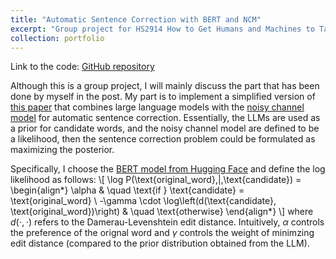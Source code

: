 ```yaml
---
title: "Automatic Sentence Correction with BERT and NCM"
excerpt: "Group project for HS2914 How to Get Humans and Machines to Talk to Each Other.<br/><img src='/images/bert_ncm.png'>"
collection: portfolio
---
```


Link to the code: [GitHub repository](https://github.com/hanyang-hu/HS2914-auto-correction-project)

Although this is a group project, I will mainly discuss the part that has been done by myself in the post. My part is to implement a simplified version of [this paper](https://aclanthology.org/W19-4420.pdf) that combines large language models with the [noisy channel model](https://web.stanford.edu/~jurafsky/slp3/B.pdf) for automatic sentence correction. Essentially, the LLMs are used as a prior for candidate words, and the noisy channel model are defined to be a likelihood, then the sentence correction problem could be formulated as maximizing the posterior.

Specifically, I choose the [BERT model from Hugging Face](https://huggingface.co/docs/transformers/model_doc/bert) and define the log likelihood as follows:
\\[
    \log P(\text{original\_word}\,|\,\text{candidate}) = 
\begin{align*}
\alpha & \quad \text{if } \text{candidate} = \text{original\_word} \\
-\gamma \cdot \log\left(d(\text{candidate}, \text{original\_word})\right) & \quad \text{otherwise}
\end{align*}
\\]
where $d(\cdot, \cdot)$ refers to the Damerau-Levenshtein edit distance. Intuitively, $\alpha$ controls the preference of the orignal word and $\gamma$ controls the weight of minimzing edit distance (compared to the prior distribution obtained from the LLM).